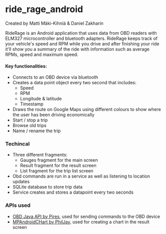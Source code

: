 # ride_rage_android
Created by Matti Mäki-Kihniä & Daniel Zakharin

RideRage is an Android application that uses data from OBD readers with ELM327 microcontroller and bluetooth adapters. RideRage keeps 
track of your vehicle's speed and RPM while you drive and after finishing your ride it'll show you a summary of the ride with information
such as average RPMs, speed and maximum speed.

#### Key functionalities:
- Connects to an OBD device via bluetooth
- Creates a data point object every two second that includes:
  - Speed
  - RPM
  - Longitude & latitude
  - Timestamp
- Draws the route on Google Maps using different colours to show where the user has been driving economically
- Start / stop a trip
- Browse old trips
- Name / rename the trip

### Techincal
- Three different fragments:
  - Gauges fragment for the main screen
  - Result fragment for the result screen
  - List fragment for the trip list screen
- Obd commands are run in a service as well as listening to location updates
- SQLite database to store trip data
- Service creates and stores a datapoint every two seconds

### APIs used
- [OBD Java API by Pires](https://github.com/pires/obd-java-api/), used for sending commands to the OBD device
- [MPAndroidCHart by PhilJay](https://github.com/PhilJay/MPAndroidChart), used for creating a chart in the result screen
